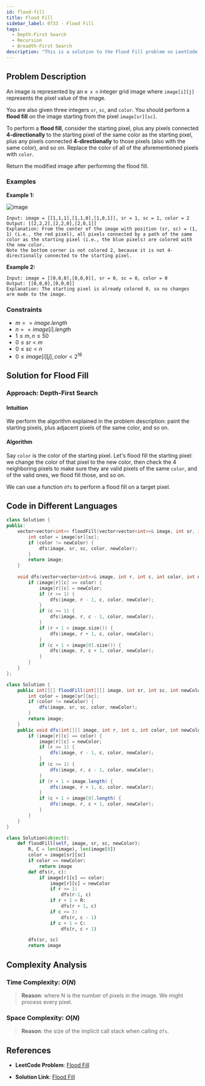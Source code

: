 ```yaml
---
id: flood-fill
title: Flood Fill
sidebar_label: 0733 - Flood Fill
tags:
  - Depth-First Search
  - Recursion
  - Breadth-First Search
description: "This is a solution to the Flood Fill problem on LeetCode."
---
```


## Problem Description

An image is represented by an `m x n` integer grid image where `image[i][j]` represents the pixel value of the image.

You are also given three integers `sr`, `sc`, and `color`. You should perform a **flood fill** on the image starting from the pixel `image[sr][sc]`.

To perform a **flood fill**, consider the starting pixel, plus any pixels connected **4-directionally** to the starting pixel of the same color as the starting pixel, plus any pixels connected **4-directionally** to those pixels (also with the same color), and so on. Replace the color of all of the aforementioned pixels with `color`.

Return the modified image after performing the flood fill.

### Examples

**Example 1:**

![image](https://assets.leetcode.com/uploads/2021/06/01/flood1-grid.jpg)
```
Input: image = [[1,1,1],[1,1,0],[1,0,1]], sr = 1, sc = 1, color = 2
Output: [[2,2,2],[2,2,0],[2,0,1]]
Explanation: From the center of the image with position (sr, sc) = (1, 1) (i.e., the red pixel), all pixels connected by a path of the same color as the starting pixel (i.e., the blue pixels) are colored with the new color.
Note the bottom corner is not colored 2, because it is not 4-directionally connected to the starting pixel.
```

**Example 2:**

```
Input: image = [[0,0,0],[0,0,0]], sr = 0, sc = 0, color = 0
Output: [[0,0,0],[0,0,0]]
Explanation: The starting pixel is already colored 0, so no changes are made to the image.
```

### Constraints

- $m == image.length$
- $n == image[i].length$
- $1 \leq m, n \leq 50$
- $0 \leq sr < m$
- $0 \leq sc < n$
- $0 \leq image[i][j], color < 2^{16}$

## Solution for Flood Fill

### Approach: Depth-First Search
#### Intuition

We perform the algorithm explained in the problem description: paint the starting pixels, plus adjacent pixels of the same color, and so on.

#### Algorithm

Say `color` is the color of the starting pixel. Let's flood fill the starting pixel: we change the color of that pixel to the new color, then check the 4 neighboring pixels to make sure they are valid pixels of the same `color`, and of the valid ones, we flood fill those, and so on.

We can use a function `dfs` to perform a flood fill on a target pixel.



## Code in Different Languages

<Tabs>
<TabItem value="cpp" label="C++">
  <SolutionAuthor name="@Shreyash3087"/>

```cpp
class Solution {
public:
    vector<vector<int>> floodFill(vector<vector<int>>& image, int sr, int sc, int newColor) {
        int color = image[sr][sc];
        if (color != newColor) {
            dfs(image, sr, sc, color, newColor);
        }
        return image;
    }
    
    void dfs(vector<vector<int>>& image, int r, int c, int color, int newColor) {
        if (image[r][c] == color) {
            image[r][c] = newColor;
            if (r >= 1) {
                dfs(image, r - 1, c, color, newColor);
            }
            if (c >= 1) {
                dfs(image, r, c - 1, color, newColor);
            }
            if (r + 1 < image.size()) {
                dfs(image, r + 1, c, color, newColor);
            }
            if (c + 1 < image[0].size()) {
                dfs(image, r, c + 1, color, newColor);
            }
        }
    }
};

```
</TabItem>
<TabItem value="java" label="Java">
  <SolutionAuthor name="@Shreyash3087"/>

```java
class Solution {
    public int[][] floodFill(int[][] image, int sr, int sc, int newColor) {
        int color = image[sr][sc];
        if (color != newColor) {
            dfs(image, sr, sc, color, newColor);
        }
        return image;
    }
    public void dfs(int[][] image, int r, int c, int color, int newColor) {
        if (image[r][c] == color) {
            image[r][c] = newColor;
            if (r >= 1) {
                dfs(image, r - 1, c, color, newColor);
            }
            if (c >= 1) {
                dfs(image, r, c - 1, color, newColor);
            }
            if (r + 1 < image.length) {
                dfs(image, r + 1, c, color, newColor);
            }
            if (c + 1 < image[0].length) {
                dfs(image, r, c + 1, color, newColor);
            }
        }
    }
}
```

</TabItem>
<TabItem value="python" label="Python">
  <SolutionAuthor name="@Shreyash3087"/>

```python
class Solution(object):
    def floodFill(self, image, sr, sc, newColor):
        R, C = len(image), len(image[0])
        color = image[sr][sc]
        if color == newColor:
            return image
        def dfs(r, c):
            if image[r][c] == color:
                image[r][c] = newColor
                if r >= 1:
                    dfs(r-1, c)
                if r + 1 < R:
                    dfs(r + 1, c)
                if c >= 1:
                    dfs(r, c - 1)
                if c + 1 < C:
                    dfs(r, c + 1)

        dfs(sr, sc)
        return image
```
</TabItem>
</Tabs>

## Complexity Analysis

### Time Complexity: $O(N)$

> **Reason**: where N is the number of pixels in the image. We might process every pixel.

### Space Complexity: $O(N)$

> **Reason**: the size of the implicit call stack when calling `dfs`.

## References

- **LeetCode Problem**: [Flood Fill](https://leetcode.com/problems/flood-fill/description/)

- **Solution Link**: [Flood Fill](https://leetcode.com/problems/flood-fill/solutions/)

